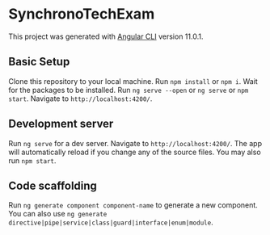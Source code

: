 # SynchronoTechExam

This project was generated with [Angular CLI](https://github.com/angular/angular-cli) version 11.0.1.

## Basic Setup

Clone this repository to your local machine. Run `npm install` or `npm i`. Wait for the packages to be installed. Run `ng serve --open` or `ng serve` or `npm start`. Navigate to `http://localhost:4200/`.

## Development server

Run `ng serve` for a dev server. Navigate to `http://localhost:4200/`. The app will automatically reload if you change any of the source files.
You may also run `npm start`.

## Code scaffolding

Run `ng generate component component-name` to generate a new component. You can also use `ng generate directive|pipe|service|class|guard|interface|enum|module`.
